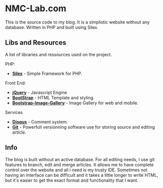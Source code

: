 NMC-Lab.com
===

This is the source code to my blog. It is a simplistic website without any database. Written in PHP and built using Silex.

## Libs and Resources
A list of libraries and ressources used on the project.

PHP:

* **[Silex](http://silex.sensiolabs.org/)** - Simple Framework for PHP.

Front End:

* **[jQuery](http://jquery.com/)** - Javascript Engine
* **[BootStrap](http://getbootstrap.com/)** - HTML Template and styling.
* **[Bootstrap-Image-Gallery](http://blueimp.github.io/Bootstrap-Image-Gallery/)** - Image Gallery for web and mobile.

Services

* **[Disqus](http://disqus.com/)** - Comment system.
* **[Git](http://git-scm.com/)** - Powerfull versionning software use for storing source and editing article. 

## Info
The blog is built without an active database. For all editing needs, I use git features to branch, edit and merge articles. It allows me to have complete control over the website and all i need is my trusty IDE. Sometimes not having an interface can be difficult and it takes a little longer to write HTML, but it's easier to get the exact format and functionality that I want.
